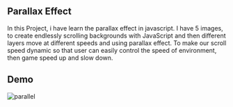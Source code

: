 ## Parallax Effect 

In this Project, i have learn the parallax effect in javascript. I have 5 images, to create endlessly scrolling backgrounds with JavaScript and then 
different layers move at different speeds and using parallax effect.
To make our scroll speed dynamic so that user can easily control the speed of environment, then game speed up and slow down.

## Demo

![parallel](https://user-images.githubusercontent.com/67471717/119262101-a422ea80-bbf7-11eb-89b1-94a656773c3b.gif)



